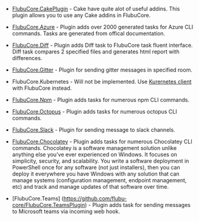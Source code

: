 * [FlubuCore.CakePlugin](https://github.com/flubu-core/FlubuCore.CakePlugin) - Cake have quite alot of useful addins. This plugin allows you to use any Cake addins in FlubuCore.

* [FlubuCore.Azure](https://github.com/flubu-core/FlubuCore.Azure) - Plugin adds over 2000 generated tasks for Azure CLI commands. Tasks are generated from offical documentation.

* [FlubuCore.Diff](https://github.com/flubu-core/FlubuCore.Diff) - Plugin adds Diff task to FlubuCore task fluent interface. Diff task compares 2 specified files and generates html report with differences.

* [FlubuCore.Gitter](https://github.com/flubu-core/FlubuCore.Gitter) - Plugin for sending gitter messages in specified room. 

* FlubuCore.Kubernetes - Will not be implemented. Use [Kurernetes client](https://github.com/kubernetes-client/csharp) with FlubuCore instead.

* [FlubuCore.Npm](https://github.com/flubu-core/FlubuCore.Npm) - Plugin adds tasks for numerous npm CLI commands.

* [FlubuCore.Octopus](https://github.com/flubu-core/FlubuCore.Octopus) - Plugin adds tasks for numerous octopus CLI commands.

* [FlubuCore.Slack](https://github.com/flubu-core/FlubuCore.Slack) - Plugin for sending message to slack channels.

* [FlubuCore.Chocolatey](https://github.com/flubu-core/FlubuCore.Chocolatey) - Plugin adds tasks for numerous Chocolatey CLI commands. Chocolatey is a software management solution unlike anything else you've ever experienced on Windows. It focuses on simplicity, security, and scalability. You write a software deployment in PowerShell once for any software (not just installers), then you can deploy it everywhere you have Windows with any solution that can manage systems (configuration management, endpoint management, etc) and track and manage updates of that software over time.

* [FlubuCore.Teams] (https://github.com/flubu-core/FlubuCore.TeamsPlugin) - Plugin adds task for sending messages to Microsoft teams via incoming web hook. 